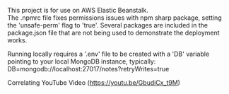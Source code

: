 This project is for use on AWS Elastic Beanstalk.  
The .npmrc file fixes permissions issues with npm sharp package, setting the 'unsafe-perm' flag to 'true'. Several packages are included in the package.json file that are not being used to demonstrate the deployment works.     

Running locally requires a '.env' file to be created with a 'DB' variable pointing to your local MongoDB instance, typically:  
DB=mongodb://localhost:27017/notes?retryWrites=true  
  
Correlating YouTube Video (https://youtu.be/GbudiCx_t9M) 
